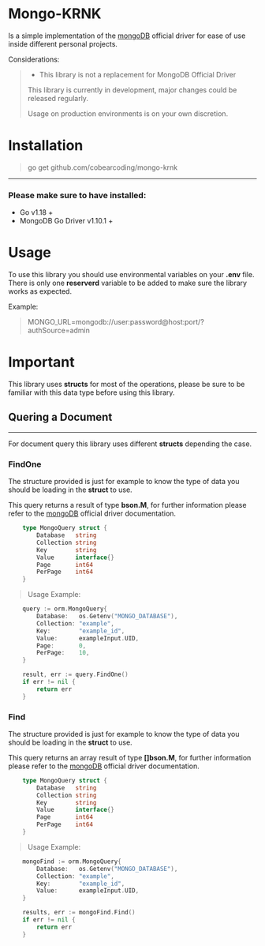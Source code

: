 # Mongo-KRNK
Is a simple implementation of the [mongoDB]("https://www.mongodb.com/docs/drivers/go/current/fundamentals/crud/write-operations/upsert/") official driver for ease of use inside different personal projects.

Considerations:
> * This library is not a replacement for MongoDB Official Driver
>
> This library is currently in development, major changes could be released regularly.
>
> Usage on production environments is on your own discretion.

# Installation
> go get github.com/cobearcoding/mongo-krnk
---
### Please make sure to have installed:

* Go v1.18 +
* MongoDB Go Driver v1.10.1 +

# Usage
To use this library you should use environmental variables on your **.env** file. There is only one **reserverd** variable to be added to make sure the library works as expected.

Example:
> MONGO_URL=mongodb://user:password@host:port/?authSource=admin

# Important
This library uses **structs** for most of the operations, please be sure to be familiar with this data type before using this library.

## Quering a Document
---
For document query this library uses different **structs** depending the case.

### FindOne
The structure provided is just for example to know the type of data you should be loading in the **struct** to use.

This query returns a result of type **bson.M**,  for further information please refer to the  [mongoDB]("https://www.mongodb.com/docs/drivers/go/current/fundamentals/crud/write-operations/upsert/") official driver documentation.
``` go
    type MongoQuery struct {
        Database   string
        Collection string
        Key        string
        Value      interface{}
        Page       int64
        PerPage    int64
    }
```

> Usage Example:

```go
    query := orm.MongoQuery{
		Database:   os.Getenv("MONGO_DATABASE"),
		Collection: "example",
		Key:        "example_id",
		Value:      exampleInput.UID,
		Page:       0,
		PerPage:    10,
	}

    result, err := query.FindOne()
	if err != nil {
		return err
	}
```

### Find
The structure provided is just for example to know the type of data you should be loading in the **struct** to use.

This query returns an array result of type **[]bson.M**,  for further information please refer to the  [mongoDB]("https://www.mongodb.com/docs/drivers/go/current/fundamentals/crud/write-operations/upsert/") official driver documentation.

``` go
    type MongoQuery struct {
        Database   string
        Collection string
        Key        string
        Value      interface{}
        Page       int64
        PerPage    int64
    }
```

> Usage Example:

``` go
    mongoFind := orm.MongoQuery{
		Database:   os.Getenv("MONGO_DATABASE"),
		Collection: "example",
		Key:        "example_id",
		Value:      exampleInput.UID,
	}

	results, err := mongoFind.Find()
	if err != nil {
		return err
	}
```